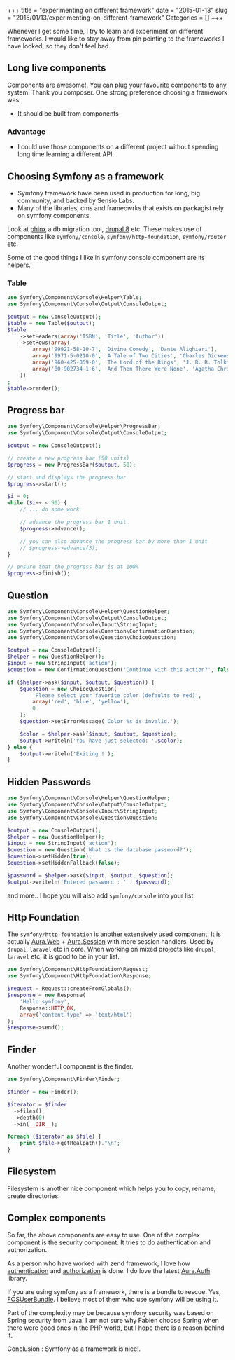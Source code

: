 +++
title = "experimenting on different framework"
date = "2015-01-13"
slug = "2015/01/13/experimenting-on-different-framework"
Categories = []
+++

Whenever I get some time, I try to learn and experiment on different frameworks. I would like to stay away from pin pointing to the frameworks I have looked, so they don't feel bad.

## Long live components

Components are awesome!. You can plug your favourite components to any system. Thank you composer.
One strong preference choosing a framework was

* It should be built from components

### Advantage

* I could use those components on a different project without spending long time learning a different API.

## Choosing Symfony as a framework

* Symfony framework have been used in production for long, big community, and backed by Sensio Labs.
* Many of the libraries, cms and frameowrks that exists on packagist rely on symfony components.

Look at [phinx](http://phinx.org) a db migration tool, [drupal 8](https://drupal.org) etc. These makes use of components like `symfony/console`, `symfony/http-foundation`, `symfony/router` etc.

Some of the good things I like in symfony console component are its [helpers](http://symfony.com/doc/current/components/console/helpers/index.html).

### Table

```php
use Symfony\Component\Console\Helper\Table;
use Symfony\Component\Console\Output\ConsoleOutput;

$output = new ConsoleOutput();
$table = new Table($output);
$table
    ->setHeaders(array('ISBN', 'Title', 'Author'))
    ->setRows(array(
        array('99921-58-10-7', 'Divine Comedy', 'Dante Alighieri'),
        array('9971-5-0210-0', 'A Tale of Two Cities', 'Charles Dickens'),
        array('960-425-059-0', 'The Lord of the Rings', 'J. R. R. Tolkien'),
        array('80-902734-1-6', 'And Then There Were None', 'Agatha Christie'),
    ))
;
$table->render();
```

## Progress bar

```php
use Symfony\Component\Console\Helper\ProgressBar;
use Symfony\Component\Console\Output\ConsoleOutput;

$output = new ConsoleOutput();

// create a new progress bar (50 units)
$progress = new ProgressBar($output, 50);

// start and displays the progress bar
$progress->start();

$i = 0;
while ($i++ < 50) {
    // ... do some work

    // advance the progress bar 1 unit
    $progress->advance();

    // you can also advance the progress bar by more than 1 unit
    // $progress->advance(3);
}

// ensure that the progress bar is at 100%
$progress->finish();
```

## Question

```php
use Symfony\Component\Console\Helper\QuestionHelper;
use Symfony\Component\Console\Output\ConsoleOutput;
use Symfony\Component\Console\Input\StringInput;
use Symfony\Component\Console\Question\ConfirmationQuestion;
use Symfony\Component\Console\Question\ChoiceQuestion;

$output = new ConsoleOutput();
$helper = new QuestionHelper();
$input = new StringInput('action');
$question = new ConfirmationQuestion('Continue with this action?', false);

if ($helper->ask($input, $output, $question)) {
    $question = new ChoiceQuestion(
        'Please select your favorite color (defaults to red)',
        array('red', 'blue', 'yellow'),
        0
    );
    $question->setErrorMessage('Color %s is invalid.');

    $color = $helper->ask($input, $output, $question);
    $output->writeln('You have just selected: '.$color);
} else {
    $output->writeln('Exiting !');
}
```

## Hidden Passwords

```php
use Symfony\Component\Console\Helper\QuestionHelper;
use Symfony\Component\Console\Output\ConsoleOutput;
use Symfony\Component\Console\Input\StringInput;
use Symfony\Component\Console\Question\Question;

$output = new ConsoleOutput();
$helper = new QuestionHelper();
$input = new StringInput('action');
$question = new Question('What is the database password?');
$question->setHidden(true);
$question->setHiddenFallback(false);

$password = $helper->ask($input, $output, $question);
$output->writeln('Entered password : ' . $password);
```

and more.. I hope you will also add `symfony/console` into your list.

## Http Foundation

The `symfony/http-foundation` is another extensively used component. It is actually [Aura.Web](https://github.com/auraphp/Aura.Web) + [Aura.Session](https://github.com/auraphp/Aura.Session) with more session handlers. Used by `drupal`, `laravel` etc in core. When working on mixed projects like `drupal`, `laravel` etc, it is good to be in your list.

```php
use Symfony\Component\HttpFoundation\Request;
use Symfony\Component\HttpFoundation\Response;

$request = Request::createFromGlobals();
$response = new Response(
    'Hello symfony',
    Response::HTTP_OK,
    array('content-type' => 'text/html')
);
$response->send();
```

## Finder

Another wonderful component is the finder.

```php
use Symfony\Component\Finder\Finder;

$finder = new Finder();

$iterator = $finder
  ->files()
  ->depth(0)
  ->in(__DIR__);

foreach ($iterator as $file) {
    print $file->getRealpath()."\n";
}
```

## Filesystem

Filesystem is another nice component which helps you to copy, rename, create directories.

## Complex components

So far, the above components are easy to use. One of the complex component is the security component. It tries to do authentication and authorization.

As a person who have worked with zend framework, I love how  [authentication](http://framework.zend.com/manual/current/en/modules/zend.authentication.intro.html) and [authorization](http://framework.zend.com/manual/current/en/modules/zend.permissions.acl.intro.html) is done. I do love the latest  [Aura.Auth](https://github.com/auraphp/Aura.Auth) library.

If you are using symfony as a framework, there is a bundle to rescue. Yes, [FOSUserBundle](https://github.com/FriendsOfSymfony/FOSUserBundle). I believe most of them who use symfony will be using it.

Part of the complexity may be because symfony security was based on Spring security from Java. I am not sure why Fabien choose Spring when there were good ones in the PHP world, but I hope there is a reason behind it.

Conclusion : Symfony as a framework is nice!.
